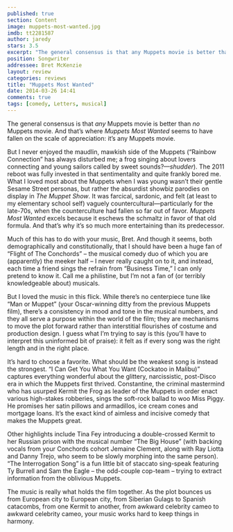```yaml
---
published: true
section: Content
image: muppets-most-wanted.jpg
imdb: tt2281587
author: jaredy
stars: 3.5
excerpt: "The general consensus is that any Muppets movie is better than noMuppets movie. And that's where Muppets Most Wanted seems to have fallen on the scale of appreciation: it's any Muppets movie."
position: Songwriter
addressee: Bret McKenzie
layout: review
categories: reviews
title: "Muppets Most Wanted"
date: 2014-03-26 14:41
comments: true
tags: [comedy, Letters, musical]
---
```

<p>The general consensus is that <em>any</em> Muppets movie is better than <em>no</em> Muppets movie. And that&rsquo;s where <em>Muppets Most Wanted </em>seems to have fallen on the scale of appreciation: it&rsquo;s any Muppets movie.</p>
<p>But I never enjoyed the maudlin, mawkish side of the Muppets (&ldquo;Rainbow Connection&rdquo; has always disturbed me; a frog singing about lovers connecting and young sailors called by sweet sounds?&mdash;<em>shudder</em>). The 2011 reboot was fully invested in that sentimentality and quite frankly bored me. What I loved most about the Muppets when I was young wasn&rsquo;t their gentle Sesame Street personas, but rather the absurdist showbiz parodies on display in <em>The Muppet Show</em>. It was farcical, sardonic, and felt (at least to my elementary school self) vaguely countercultural&mdash;particularly for the late-70s, when the counterculture had fallen so far out of favor. <em>Muppets Most Wanted </em>excels because it eschews the schmaltz in favor of that old formula. And that&rsquo;s why it&rsquo;s so much more entertaining than its predecessor.</p>
<p>Much of this has to do with your music, Bret. And though it seems, both demographically and constitutionally, that I should have been a huge fan of &ldquo;Flight of The Conchords&rdquo; &ndash; the musical comedy duo of which you are (apparently) the meeker half &ndash; I never really caught on to it, and instead, each time a friend sings the refrain from &ldquo;Business Time,&rdquo; I can only pretend to know it. Call me a philistine, but I&rsquo;m not a fan of (or terribly knowledgeable about) musicals.</p>
<p>But I loved the music in this flick. While there&rsquo;s no centerpiece tune like &ldquo;Man or Muppet&rdquo; (your Oscar-winning ditty from the previous Muppets film), there&rsquo;s a consistency in mood and tone in the musical numbers, and they all serve a purpose within the world of the film; they are mechanisms to move the plot forward rather than interstitial flourishes of costume and production design. I guess what I&rsquo;m trying to say is this (you&rsquo;ll have to interpret this uninformed bit of praise): it felt as if every song was the right length and in the right place. &nbsp;</p>
<p>It&rsquo;s hard to choose a favorite. What should be the weakest song is instead the strongest. &ldquo;I Can Get You What You Want (Cockatoo in Malibu)&rdquo; captures everything wonderful about the glittery, narcissistic, post-Disco era in which the Muppets first thrived. Constantine, the criminal mastermind who has usurped Kermit the Frog as leader of the Muppets in order enact various high-stakes robberies, sings the soft-rock ballad to woo Miss Piggy. He promises her satin pillows and armadillos, ice cream cones and mortgage loans. It&rsquo;s the exact kind of aimless and incisive comedy that makes the Muppets great.</p>
<p>Other highlights include Tina Fey introducing a double-crossed Kermit to her Russian prison with the musical number &ldquo;The Big House&rdquo; (with backing vocals from your Conchords cohort Jemaine Clement, along with Ray Liotta and Danny Trejo, who seem to be slowly morphing into the same person). &ldquo;The Interrogation Song&rdquo; is a fun little bit of staccato sing-speak featuring Ty Burrell and Sam the Eagle &ndash; the odd-couple cop-team &ndash; trying to extract information from the oblivious Muppets.</p>
<p>The music is really what holds the film together. As the plot bounces us from European city to European city, from Siberian Gulags to Spanish catacombs, from one Kermit to another, from awkward celebrity cameo to awkward celebrity cameo, your music works hard to keep things in harmony.</p>
